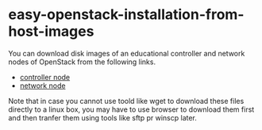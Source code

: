 # easy-openstack-installation-from-host-images

You can download disk images of an educational controller and network nodes of OpenStack from the following links. 
<ul>
  <li><a href="https://tuipied-my.sharepoint.com/:u:/g/personal/ckasidit_staff_tu_ac_th/EfsX37sk6GFAuZ4feDP067QBfZI_Ni0EMtD67advsXn3lg?e=YBJhM4">controller node</a></li>
  <li><a href="https://tuipied-my.sharepoint.com/:u:/g/personal/ckasidit_staff_tu_ac_th/EV2qYz-eep9HgE3ghFEyk0sBYVM8-F8mFvvbll3POQeF-w?e=CQsHDC">network node</a></li>
</ul>
Note that in case you cannot use toold like wget to download these files directly to a linux box, you may have to use browser to download them first and then tranfer them using tools like sftp pr winscp later. 
